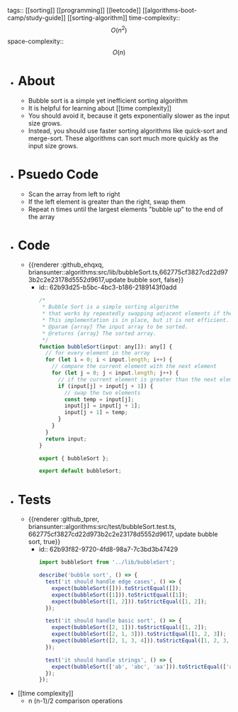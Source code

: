 tags:: [[sorting]] [[programming]] [[leetcode]] [[algorithms-boot-camp/study-guide]] [[sorting-algorithm]]
time-complexity:: $$O(n^2)$$
space-complexity:: $$O(n)$$

- # About
	- Bubble sort is a simple yet inefficient sorting algorithm
	- It is helpful for learning about [[time complexity]]
	- You should avoid it, because it gets exponentially slower as the input size grows.
	- Instead, you should use faster sorting algorithms like quick-sort and merge-sort. These algorithms can sort much more quickly as the input size grows.
- # Psuedo Code
	- Scan the array from left to right
	- If the left element is greater than the right, swap them
	- Repeat n times until the largest elements "bubble up" to the end of the array
- # Code
	- {{renderer :github_ehqxq, briansunter::algorithms:src/lib/bubbleSort.ts,662775cf3827cd22d973b2c2e23178d5552d9617,update bubble sort, false}}
		- id:: 62b93d25-b5bc-4bc3-b186-2189143f0add
		  ```javascript
		  /*
		   * Bubble Sort is a simple sorting algorithm
		   * that works by repeatedly swapping adjacent elements if they are in wrong order.
		   * This implementation is in place, but it is not efficient.
		   * @param {array} The input array to be sorted.
		   * @returns {array} The sorted array.
		   */
		  function bubbleSort(input: any[]): any[] {
		    // for every element in the array
		    for (let i = 0; i < input.length; i++) {
		      // compare the current element with the next element
		      for (let j = 0; j < input.length; j++) {
		        // if the current element is greater than the next element
		        if (input[j] > input[j + 1]) {
		          // swap the two elements
		          const temp = input[j];
		          input[j] = input[j + 1];
		          input[j + 1] = temp;
		        }
		      }
		    }
		    return input;
		  }
		  
		  export { bubbleSort };
		  
		  export default bubbleSort;
		  
		  ```
- # Tests
	- {{renderer :github_tprer, briansunter::algorithms:src/test/bubbleSort.test.ts, 662775cf3827cd22d973b2c2e23178d5552d9617, update bubble sort, true}}
		- id:: 62b93f82-9720-4fd8-98a7-7c3bd3b47429
		  ```js
		  import bubbleSort from '../lib/bubbleSort';
		  
		  describe('bubble sort', () => {
		    test('it should handle edge cases', () => {
		      expect(bubbleSort([])).toStrictEqual([]);
		      expect(bubbleSort([1])).toStrictEqual([1]);
		      expect(bubbleSort([1, 2])).toStrictEqual([1, 2]);
		    });
		  
		    test('it should handle basic sort', () => {
		      expect(bubbleSort([2, 1])).toStrictEqual([1, 2]);
		      expect(bubbleSort([2, 1, 3])).toStrictEqual([1, 2, 3]);
		      expect(bubbleSort([2, 1, 3, 4])).toStrictEqual([1, 2, 3, 4]);
		    });
		  
		    test('it should handle strings', () => {
		      expect(bubbleSort(['ab', 'abc', 'aa'])).toStrictEqual(['aa', 'ab', 'abc']);
		    });
		  });
		  
		  ```
- [[time complexity]]
	- n (n-1)/2  comparison operations